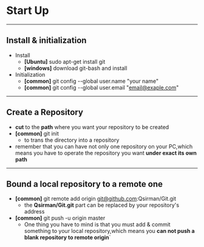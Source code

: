 # Start Up
---
## Install & initialization
* Install
	* **[Ubuntu]** sudo apt-get install git
	* **[windows]** download git-bash and install
* Initialization
	* **[common]** git config --global user.name "your name"
	* **[common]** git config --global user.email "email@exaple.com"

---
## Create a Repository
* **cut** to the **path** where you want your repository to be created
* **[common]** git init
	* to trans the directory into a repository
* remember that you can have not only one repository on your PC,which means you have to operate the repository you want **under exact its own path**
---
## Bound a local repository to a **remote** one
* **[common]** git remote add origin git@github.com:Qsirman/Git.git
	* the **Qsirman/Git.git** part can be replaced by your repository's address
* **[common]** git push -u origin master
	* One thing you have to mind is that you must add & commit something to your local repository,which means you **can not push a blank repository to remote origin**`